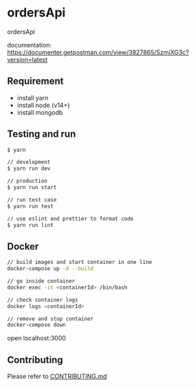 # ordersApi

ordersApi

documentation: <https://documenter.getpostman.com/view/3827865/SzmiXG3c?version=latest>

## Requirement

- install yarn
- install node (v14+)
- install mongodb

## Testing and run

```zsh
$ yarn

// development
$ yarn run dev

// production
$ yarn run start

// run test case
$ yarn run test

// use eslint and prettier to format code
$ yarn run lint
```

## Docker

```zsh
// build images and start container in one line
docker-compose up -d --build

// go inside container
docker exec -it <containerId> /bin/bash

// check container logs
docker logs <containerId>

// remove and stop container
docker-compose down
```

open localhost:3000

## Contributing

Please refer to [CONTRIBUTING.md](https://github.com/yeukfei02/ordersApi/blob/master/CONTRIBUTING.md)
